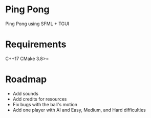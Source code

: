 # Ping Pong
Ping Pong using SFML + TGUI

# Requirements
C++17
CMake 3.8>=

# Roadmap
* Add sounds
* Add credits for resources
* Fix bugs with the ball's motion
* Add one player with AI and Easy, Medium, and Hard difficulties
